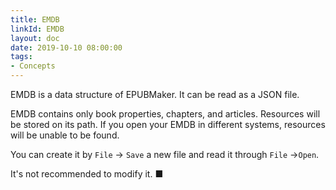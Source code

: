 ```yaml
---
title: EMDB
linkId: EMDB
layout: doc
date: 2019-10-10 08:00:00
tags: 
- Concepts
---
```


EMDB is a data structure of EPUBMaker. It can be read as a JSON file.

EMDB contains only book properties, chapters, and articles. Resources will be stored on its path. If you open your EMDB in different systems, resources will be unable to be found.

You can create it by `File` -> `Save` a new file and read it through `File` ->`Open`. 

It's not recommended to modify it. ■

